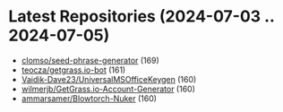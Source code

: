 # Latest Repositories (2024-07-03 .. 2024-07-05)

- [clomso/seed-phrase-generator](https://github.com/clomso/seed-phrase-generator) (169)
- [teocza/getgrass.io-bot](https://github.com/teocza/getgrass.io-bot) (161)
- [Vaidik-Dave23/UniversalMSOfficeKeygen](https://github.com/Vaidik-Dave23/UniversalMSOfficeKeygen) (160)
- [wilmerjb/GetGrass.io-Account-Generator](https://github.com/wilmerjb/GetGrass.io-Account-Generator) (160)
- [ammarsamer/Blowtorch-Nuker](https://github.com/ammarsamer/Blowtorch-Nuker) (160)
